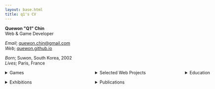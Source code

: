 ```yaml
---
layout: base.html
title: q1's CV
---
```


<script>
    window.addEventListener("beforeprint", () => {
        for (let element of document.querySelectorAll("details")) {
            element.dataset.openBeforePrint = element.open;
            element.open = true;
        }
    })
    
    window.addEventListener("afterprint", () => {
        for (let element of document.querySelectorAll("details")) {
            element.open = element.dataset.openBeforePrint == "true" ? true : false;
        }
    })
</script>

<style>
    @media (min-width: 50em), print {
        body {
            max-width: unset;
        }
        .three-column {
            display: grid;
            grid-template-columns: repeat(3, 1fr);
            gap: 1em;
        }
    }

    @media print {
        body {
            font-size: 8pt;
        }
    }

    ul {
        padding: 0;
    }

    ul ul {
        padding-left: 2.5em;
    }

    li {
        margin-bottom: 1em;
    }
    ul li::before {
        display: none;
    }

    nav {
        display: none;
    }
</style>

**Quewon "Q1" Chin**  
Web & Game Developer

*Email*; [quewon.chin@gmail.com](mailto:quewon.chin@gmail.com)  
*Web*; [quewon.github.io](/)

*Born*; Suwon, South Korea, 2002  
*Lives*; Paris, France

<div class="three-column">
<details>
    <summary>Games</summary>

- 2024

    - [how to use the subway](https://frogmen.itch.io/subway)

- 2023

    - [drive](https://quewon.github.io/drive/)
    - [photograph of the sun](https://frogmen.itch.io/photograph-of-the-sun)

- 2022

    - [cat food](https://frogmen.itch.io/cat-food)
    - [gilga 길가](https://frogmen.itch.io/gilga), with Corey Hardt
    - [Tritris Orange](https://frogmen.itch.io/tritris-orange)
    - [RACCOON LAUNDERING](https://frogmen.itch.io/raccoon-laundering)

- 2021

    - deerdesk
    - [distant blues](https://frogmen.itch.io/distant-blues)
    - [the substitute](https://frogmen.itch.io/the-substitute), with Kev
    - [kidgame](https://frogmen.itch.io/kidgame)
    - [love under the robot junkyard](https://frogmen.itch.io/love-under-the-robot-junkyard)

- 2020

    - [whales and broken hearts](https://frogmen.itch.io/whales-and-broken-hearts)

</details>

<details>
    <summary>Selected Web Projects</summary>

- [Gülşah Ayla Bayrak](https://aylas-wip-portfolio.netlify.app/), artist portfolio website  
  Development, design
- [untitled social](/projects/2024-untitled-social), an alternative social media platform  
  Development, design
- [Korea Art Directors Association (KADA) Homepage](https://kada-art.org/)  
  Development, design
- [Data Garden](/projects/2025-data-garden), media art installation  
  Development
- [가치의 재생](https://dima-newcon.github.io/2023/), exhibition website  
  Development
- [NKTech Power Cylinders](http://www.nkpt.com/), catalogue website  
  Development

</details>

<details>
    <summary>Education</summary>

- Dong-ah Institute of Media and Arts  
  B.A. in Media Contents Production, 2024-2025  
  A.A. in New Media Contents, 2021–2024

</details>

<details>
    <summary>Exhibitions</summary>

- *Play. Net : Zero-sum Game*, RnL Rosenlime Gallery, 2024
- (주)첨단메모리시스템, MatMul Gallery, 2024
- 가치의 재생, Gyeonggi Art Center, 2023
- 뉴미디어 유니버스, Gyeonggi Art Center, 2022
- *Dear Deer*, Dong-ah Institute of Media and Arts, 2021

</details>

<details>
    <summary>Publications</summary>

- [Indiepocalypse #50](https://pizzapranks.itch.io/indiepocalypse-50), 2024
- [Paradise Digest](https://paradise-collab.itch.io), Summer 2024

</details>
</div>